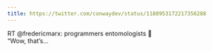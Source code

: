 ```yaml
---
title: https://twitter.com/conwaydev/status/1188953172217356288
---
```


RT @fredericmarx: programmers                entomologists
                            🤝                                 
    “Wow, that’s…
